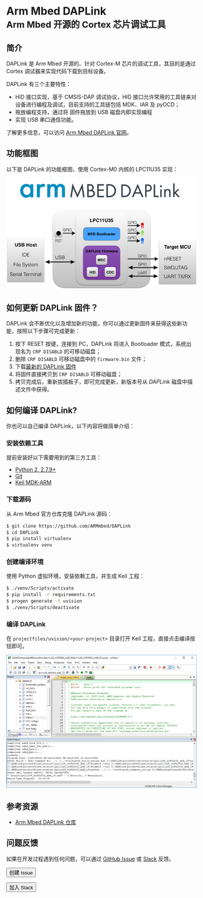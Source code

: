 # Arm Mbed DAPLink<br><small>Arm Mbed 开源的 Cortex 芯片调试工具</small>

## 简介

DAPLink 是 Arm Mbed 开源的、针对 Cortex-M 芯片的调试工具，其目的是通过 Cortex 调试器来实现代码下载到目标设备。

DAPLink 有三个主要特性：

* HID 接口实现，基于 CMSIS-DAP 调试协议，HID 接口允许常用的工具链来对设备进行编程及调试，目前支持的工具链包括 MDK、IAR 及 pyOCD；
* 拖放编程支持，通过将 固件拖放到 USB 磁盘内即实现编程
* 实现 USB 串口通信功能。

了解更多信息，可以访问 [Arm Mbed DAPLink 官网](https://armmbed.github.io/DAPLink/)。

## 功能框图

以下是 DAPLink 的功能框图，使用 Cortex-M0 内核的 LPC11U35 实现：

![](../../daplink/images/daplink_diagram.png)

## 如何更新 DAPLink 固件？

DAPLink 会不断优化以及增加新的功能，你可以通过更新固件来获得这些新功能，按照以下步骤可完成更新：

1. 按下 RESET 按键，连接到 PC，DAPLink 将进入 Bootloader 模式，系统出现名为 `CRP DISABLD` 的可移动磁盘；
2. 删除 `CRP DISABLD` 可移动磁盘中的 `firmware.bin` 文件；
3. 下载[最新的 DAPLink 固件](https://github.com/makerdiary/nrf52832-mdk/tree/master/firmware/daplink)
4. 将固件直接拷贝到 `CRP DISABLD` 可移动磁盘；
5. 拷贝完成后，重新拔插板子，即可完成更新，新版本号从 *DAPLink* 磁盘中描述文件中获得。

## 如何编译 DAPLink?

你也可以自己编译 DAPLink，以下内容将做简单介绍：

### 安装依赖工具

提前安装好以下需要用到的第三方工具：

* [Python 2, 2.7.9+](https://www.python.org/downloads/)
* [Git](https://git-scm.com/downloads)
* [Keil MDK-ARM](https://www.keil.com/download/product/)

### 下载源码

从 Arm Mbed 官方仓库克隆 DAPLink 源码：

``` sh
$ git clone https://github.com/ARMmbed/DAPLink
$ cd DAPLink
$ pip install virtualenv
$ virtualenv venv
```

### 创建编译环境

使用 Python 虚拟环境，安装依赖工具，并生成 Keil 工程：

``` sh
$ ./venv/Scripts/activate
$ pip install -r requirements.txt
$ progen generate -t uvision
$ ./venv/Scripts/deactivate
```

### 编译 DAPLink

在 `projectfiles/uvision/<your-project>` 目录打开 Keil 工程，直接点击<kbd>编译</kbd>按钮即可。

![](../../daplink/images/building_daplink_keil.png)

## 参考资源

* [Arm Mbed DAPLink 仓库](https://github.com/ARMmbed/DAPLink)

## 问题反馈

如果在开发过程遇到任何问题，可以通过 [GitHub Issue](https://github.com/makerdiary/nrf52832-mdk/issues) 或 [Slack](https://join.slack.com/t/makerdiary/shared_invite/enQtMzIxNTA4MjkwMjc2LTM5MzcyNDhjYjI3YjEwOWE1YzM3YmE0YWEzNGNkNDU3NmE5M2M0MWYyM2QzZTFkNzQ2YjdmMWJlZjIwYmQwMDk) 反馈。

<a href="https://github.com/makerdiary/nrf52832-mdk/issues/new"><button data-md-color-primary="indigo"><i class="fa fa-github"></i> 创建 Issue</button></a>

<a href="https://join.slack.com/t/makerdiary/shared_invite/enQtMzIxNTA4MjkwMjc2LTM5MzcyNDhjYjI3YjEwOWE1YzM3YmE0YWEzNGNkNDU3NmE5M2M0MWYyM2QzZTFkNzQ2YjdmMWJlZjIwYmQwMDk"><button data-md-color-primary="red"><i class="fa fa-slack"></i> 加入 Slack</button></a>

